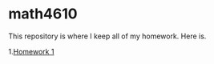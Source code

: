 # math4610

This repository is where I keep all of my homework. Here is.

1.[Homework 1](https://Jaredcl1994.github.io/homework1)
